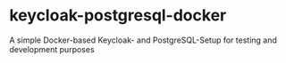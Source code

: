 # keycloak-postgresql-docker
A simple Docker-based Keycloak- and PostgreSQL-Setup for testing and development purposes
